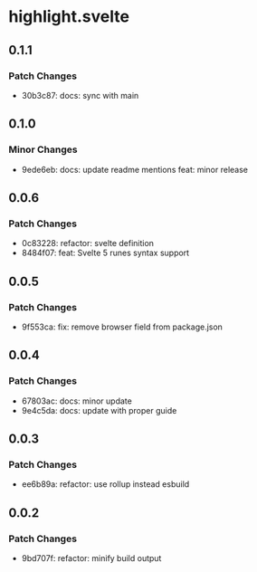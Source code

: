 # highlight.svelte

## 0.1.1

### Patch Changes

- 30b3c87: docs: sync with main

## 0.1.0

### Minor Changes

- 9ede6eb: docs: update readme mentions
  feat: minor release

## 0.0.6

### Patch Changes

- 0c83228: refactor: svelte definition
- 8484f07: feat: Svelte 5 runes syntax support

## 0.0.5

### Patch Changes

- 9f553ca: fix: remove browser field from package.json

## 0.0.4

### Patch Changes

- 67803ac: docs: minor update
- 9e4c5da: docs: update with proper guide

## 0.0.3

### Patch Changes

- ee6b89a: refactor: use rollup instead esbuild

## 0.0.2

### Patch Changes

- 9bd707f: refactor: minify build output
